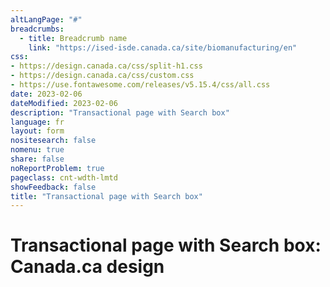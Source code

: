 ```yaml
---
altLangPage: "#"
breadcrumbs:
  - title: Breadcrumb name
    link: "https://ised-isde.canada.ca/site/biomanufacturing/en"
css:
- https://design.canada.ca/css/split-h1.css
- https://design.canada.ca/css/custom.css
- https://use.fontawesome.com/releases/v5.15.4/css/all.css
date: 2023-02-06
dateModified: 2023-02-06
description: "Transactional page with Search box"
language: fr
layout: form
nositesearch: false
nomenu: true
share: false
noReportProblem: true
pageclass: cnt-wdth-lmtd
showFeedback: false
title: "Transactional page with Search box"
---
```

<h1 property="name" id="wb-cont" dir="ltr"><span class="stacked"><span>Transactional page with Search box</span>: <span>Canada.ca design</span></span></h1>
